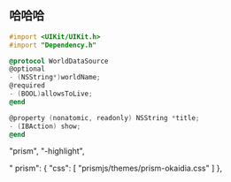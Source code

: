 ## 哈哈哈

```ObjectiveC
#import <UIKit/UIKit.h>
#import "Dependency.h"

@protocol WorldDataSource
@optional
- (NSString*)worldName;
@required
- (BOOL)allowsToLive;
@end

@property (nonatomic, readonly) NSString *title;
- (IBAction) show;
@end
```

"prism",
"-highlight",

"
prism": {
"css": [
"prismjs/themes/prism-okaidia.css"
]
},